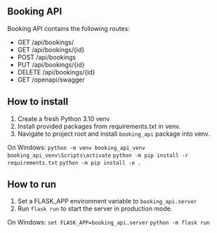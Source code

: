 ## Booking API
Booking API contains the following routes:
- GET /api/bookings/
- GET /api/bookings/{id}
- POST /api/bookings
- PUT /api/bookings/{id}
- DELETE /api/bookings/{id}
- GET /openapi/swagger

## How to install
1. Create a fresh Python 3.10 venv
2. Install provided packages from requirements.txt in venv.
3. Navigate to project root and install `booking_api` package into venv. 

On Windows:
`python -m venv booking_api_venv`
`booking_api_venv\Scripts\activate`
`python -m pip install -r requirements.txt`
`python -m pip install -e .`

## How to run
1. Set a FLASK_APP environment variable to `booking_api.server`
2. Run `flask run` to start the server in production mode. 

On Windows:
`set FLASK_APP=booking_api.server`
`python -m flask run`